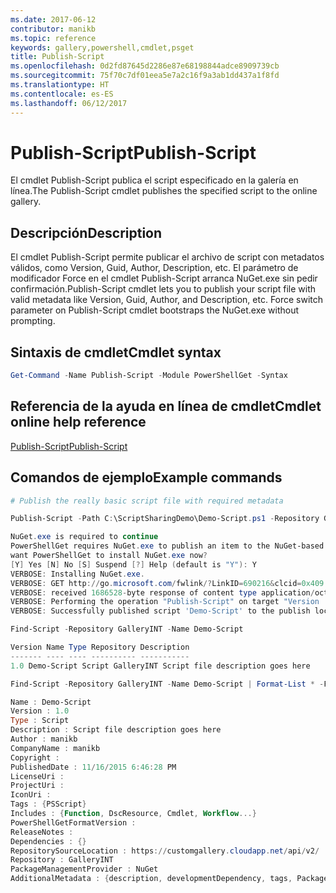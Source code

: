 ```yaml
---
ms.date: 2017-06-12
contributor: manikb
ms.topic: reference
keywords: gallery,powershell,cmdlet,psget
title: Publish-Script
ms.openlocfilehash: 0d2fd87645d2286e87e68198844adce8909739cb
ms.sourcegitcommit: 75f70c7df01eea5e7a2c16f9a3ab1dd437a1f8fd
ms.translationtype: HT
ms.contentlocale: es-ES
ms.lasthandoff: 06/12/2017
---
```

# <a name="publish-script"></a><span data-ttu-id="1445f-103">Publish-Script</span><span class="sxs-lookup"><span data-stu-id="1445f-103">Publish-Script</span></span>

<span data-ttu-id="1445f-104">El cmdlet Publish-Script publica el script especificado en la galería en línea.</span><span class="sxs-lookup"><span data-stu-id="1445f-104">The Publish-Script cmdlet publishes the specified script to the online gallery.</span></span>

## <a name="description"></a><span data-ttu-id="1445f-105">Descripción</span><span class="sxs-lookup"><span data-stu-id="1445f-105">Description</span></span>

<span data-ttu-id="1445f-106">El cmdlet Publish-Script permite publicar el archivo de script con metadatos válidos, como Version, Guid, Author, Description, etc. El parámetro de modificador Force en el cmdlet Publish-Script arranca NuGet.exe sin pedir confirmación.</span><span class="sxs-lookup"><span data-stu-id="1445f-106">Publish-Script cmdlet lets you to publish your script file with valid metadata like Version, Guid, Author, and Description, etc. Force switch parameter on Publish-Script cmdlet bootstraps the NuGet.exe without prompting.</span></span>

## <a name="cmdlet-syntax"></a><span data-ttu-id="1445f-107">Sintaxis de cmdlet</span><span class="sxs-lookup"><span data-stu-id="1445f-107">Cmdlet syntax</span></span>

```powershell
Get-Command -Name Publish-Script -Module PowerShellGet -Syntax
```

## <a name="cmdlet-online-help-reference"></a><span data-ttu-id="1445f-108">Referencia de la ayuda en línea de cmdlet</span><span class="sxs-lookup"><span data-stu-id="1445f-108">Cmdlet online help reference</span></span>

[<span data-ttu-id="1445f-109">Publish-Script</span><span class="sxs-lookup"><span data-stu-id="1445f-109">Publish-Script</span></span>](http://go.microsoft.com/fwlink/?LinkId=619788)

## <a name="example-commands"></a><span data-ttu-id="1445f-110">Comandos de ejemplo</span><span class="sxs-lookup"><span data-stu-id="1445f-110">Example commands</span></span>

```powershell
# Publish the really basic script file with required metadata

Publish-Script -Path C:\ScriptSharingDemo\Demo-Script.ps1 -Repository GalleryINT -NuGetApiKey cad91af7-a49c-4026-9570-a4c16564e785 -Verbose

NuGet.exe is required to continue
PowerShellGet requires NuGet.exe to publish an item to the NuGet-based repositories. NuGet.exe must be available under one of the paths specified in PATH environment variable value. Do you
want PowerShellGet to install NuGet.exe now?
[Y] Yes [N] No [S] Suspend [?] Help (default is "Y"): Y
VERBOSE: Installing NuGet.exe.
VERBOSE: GET http://go.microsoft.com/fwlink/?LinkID=690216&clcid=0x409 with 0-byte payload
VERBOSE: received 1686528-byte response of content type application/octet-stream
VERBOSE: Performing the operation "Publish-Script" on target "Version '1.0' of script 'Demo-Script'".
VERBOSE: Successfully published script 'Demo-Script' to the publish location 'https://customgallery.cloudapp.net/api/v2/package/'. Please allow few minutes for 'Demo-Script' to show up in the search results.

Find-Script -Repository GalleryINT -Name Demo-Script

Version Name Type Repository Description
------- ---- ---- ---------- -----------
1.0 Demo-Script Script GalleryINT Script file description goes here

Find-Script -Repository GalleryINT -Name Demo-Script | Format-List * -Force

Name : Demo-Script
Version : 1.0
Type : Script
Description : Script file description goes here
Author : manikb
CompanyName : manikb
Copyright :
PublishedDate : 11/16/2015 6:46:28 PM
LicenseUri :
ProjectUri :
IconUri :
Tags : {PSScript}
Includes : {Function, DscResource, Cmdlet, Workflow...}
PowerShellGetFormatVersion :
ReleaseNotes :
Dependencies : {}
RepositorySourceLocation : https://customgallery.cloudapp.net/api/v2/
Repository : GalleryINT
PackageManagementProvider : NuGet
AdditionalMetadata : {description, developmentDependency, tags, PackageManagementProvider...}

```

